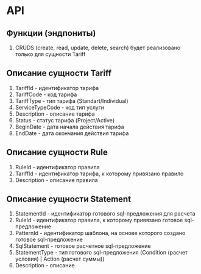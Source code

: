 # API

## Функции (эндпониты)

1. CRUDS (create, read, update, delete, search) будет реализовано только для сущности Tariff

## Описание сущности Tariff

1. TariffId - идентификатор тарифа
2. TariffCode - код тарифа
3. TariffType - тип тарифа (Standart/Individual)
4. ServiceTypeCode - код тип услуги
5. Description - описание тарифа
6. Status - статус тарифа (Project/Active)
7. BeginDate - дата начала действия тарифа
8. EndDate - дата окончания действия тарифа

## Описание сущности Rule

1. RuleId - идентификатор правила
2. TariffId - идентификатор тарифа, к которому привязано правило
3. Description - описание правила

## Описание сущности Statement

1. StatementId - идентификатор готового sql-предложения для расчета
2. RuleId - идентификатор правила, к которому привязано готовое sql-предложение
3. PatternId - идентификатор шаблона, на основе которого создано готовое sql-предложение
4. SqlStatement - готовое расчетное sql-предложение
5. StatementType - тип готового sql-предложения (Condition (расчет условия) | Action (расчет суммы))
6. Description - описание

